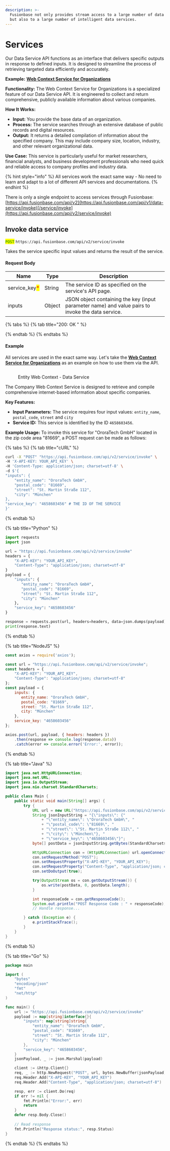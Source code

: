 ```yaml
---
description: >-
  Fusionbase not only provides stream access to a large number of data sources
  but also to a large number of intelligent data services.
---
```


# Services

Our Data Service API functions as an interface that delivers specific outputs in response to defined inputs. It is designed to streamline the process of retrieving targeted data efficiently and accurately.

**Example:** [**Web Context Service for Organizations**](https://fusionbase.com/de/data/service/4658603456/Entity%20Web%20Context)

**Functionality:** The Web Context Service for Organizations is a specialized feature of our Data Service API. It is engineered to collect and return comprehensive, publicly available information about various companies.

**How It Works:**

* **Input:** You provide the base data of an organization.
* **Process:** The service searches through an extensive database of public records and digital resources.
* **Output:** It returns a detailed compilation of information about the specified company. This may include company size, location, industry, and other relevant organizational data.

**Use Case:** This service is particularly useful for market researchers, financial analysts, and business development professionals who need quick and reliable access to company profiles and industry data.



{% hint style="info" %}
All services work the exact same way - No need to learn and adapt to a lot of different API services and documentations.
{% endhint %}

There is only a single endpoint to access services through Fusionbase:\
[https://api.fusionbase.com/api/v2](https://api.fusionbase.com/api/v1/data-service/invoke)[/service/invoke](https://api.fusionbase.com/api/v2/service/invoke)

## Invoke data service

<mark style="color:green;">`POST`</mark> `https://api.fusionbase.com/api/v2/service/invoke`

Takes the service specific input values and returns the result of the service.&#x20;

#### Request Body

| Name                                           | Type   | Description                                                                                       |
| ---------------------------------------------- | ------ | ------------------------------------------------------------------------------------------------- |
| service\_key<mark style="color:red;">\*</mark> | String | The service ID as specified on the service's API page.                                            |
| inputs                                         | Object | JSON object containing the key (input parameter name) and value pairs to invoke the data service. |

{% tabs %}
{% tab title="200: OK " %}

{% endtab %}
{% endtabs %}

#### Example

All services are used in the exact same way. Let's take the [**Web Context Service for Organizations**](https://fusionbase.com/de/data/service/4658603456/Entity%20Web%20Context) as an example on how to use them via the API.

<figure><img src="../.gitbook/assets/image.png" alt=""><figcaption><p>Entity Web Context - Data Service</p></figcaption></figure>

The Company Web Context Service is designed to retrieve and compile comprehensive internet-based information about specific companies.

**Key Features:**

* **Input Parameters:** The service requires four input values: `entity_name`, `postal_code`, `street` and `city`
* **Service ID:** This service is identified by the ID `4658603456`.

**Example Usage:** To invoke this service for "OroraTech GmbH" located in the zip code area "81669", a POST request can be made as follows:



{% tabs %}
{% tab title="cURL" %}
```bash
curl -X "POST" "https://api.fusionbase.com/api/v2/service/invoke" \
-H 'X-API-KEY: YOUR_API_KEY' \
-H 'Content-Type: application/json; charset=utf-8' \
-d $'{
"inputs": {
    "entity_name": "OroraTech GmbH",
    "postal_code": "81669",
    "street": "St. Martin Straße 112",
    "city": "München"
},
"service_key": "4658603456" # THE ID OF THE SERVICE
}'
```
{% endtab %}

{% tab title="Python" %}
```python
import requests
import json

url = "https://api.fusionbase.com/api/v2/service/invoke"
headers = {
    "X-API-KEY": "YOUR_API_KEY",
    "Content-Type": "application/json; charset=utf-8"
}
payload = {
    "inputs": {
       "entity_name": "OroraTech GmbH",
       "postal_code": "81669",
       "street": "St. Martin Straße 112",
       "city": "München"
    },
    "service_key": "4658603456"
}

response = requests.post(url, headers=headers, data=json.dumps(payload))
print(response.text)

```
{% endtab %}

{% tab title="NodeJS" %}
```javascript
const axios = require('axios');

const url = "https://api.fusionbase.com/api/v2/service/invoke";
const headers = {
    "X-API-KEY": "YOUR_API_KEY",
    "Content-Type": "application/json; charset=utf-8"
};
const payload = {
    inputs: {
       entity_name: "OroraTech GmbH",
       postal_code: "81669",
       street: "St. Martin Straße 112",
       city: "München"
    },
    service_key: "4658603456"
};

axios.post(url, payload, { headers: headers })
    .then(response => console.log(response.data))
    .catch(error => console.error('Error:', error));

```
{% endtab %}

{% tab title="Java" %}
```java
import java.net.HttpURLConnection;
import java.net.URL;
import java.io.OutputStream;
import java.nio.charset.StandardCharsets;

public class Main {
    public static void main(String[] args) {
        try {
            URL url = new URL("https://api.fusionbase.com/api/v2/service/invoke");
            String jsonInputString = "{\"inputs\": {"
                + "\"entity_name\": \"OroraTech GmbH\", "
                + "\"postal_code\": \"81669\", "
                + "\"street\": \"St. Martin Straße 112\", "
                + "\"city\": \"München\"}, "
                + "\"service_key\": \"4658603456\"}";
            byte[] postData = jsonInputString.getBytes(StandardCharsets.UTF_8);

            HttpURLConnection con = (HttpURLConnection) url.openConnection();
            con.setRequestMethod("POST");
            con.setRequestProperty("X-API-KEY", "YOUR_API_KEY");
            con.setRequestProperty("Content-Type", "application/json; charset=utf-8");
            con.setDoOutput(true);

            try(OutputStream os = con.getOutputStream()) {
                os.write(postData, 0, postData.length);
            }

            int responseCode = con.getResponseCode();
            System.out.println("POST Response Code : " + responseCode);
            // Handle response...

        } catch (Exception e) {
            e.printStackTrace();
        }
    }
}

```
{% endtab %}

{% tab title="Go" %}
```go
package main

import (
    "bytes"
    "encoding/json"
    "fmt"
    "net/http"
)

func main() {
    url := "https://api.fusionbase.com/api/v2/service/invoke"
    payload := map[string]interface{}{
        "inputs": map[string]string{
            "entity_name": "OroraTech GmbH",
            "postal_code": "81669",
            "street": "St. Martin Straße 112",
            "city": "München"
        },
        "service_key": "4658603456",
    }
    jsonPayload, _ := json.Marshal(payload)

    client := &http.Client{}
    req, _ := http.NewRequest("POST", url, bytes.NewBuffer(jsonPayload))
    req.Header.Add("X-API-KEY", "YOUR_API_KEY")
    req.Header.Add("Content-Type", "application/json; charset=utf-8")

    resp, err := client.Do(req)
    if err != nil {
        fmt.Println("Error:", err)
        return
    }
    defer resp.Body.Close()
    
    // Read response
    fmt.Println("Response status:", resp.Status)
}


```
{% endtab %}
{% endtabs %}
